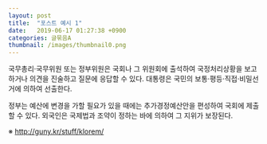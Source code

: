 ```yaml
---
layout: post
title:  "포스트 예시 1"
date:   2019-06-17 01:27:38 +0900
categories: 글묶음A
thumbnail: /images/thumbnail0.png
---
```

국무총리·국무위원 또는 정부위원은 국회나 그 위원회에 출석하여 국정처리상황을 보고하거나 의견을 진술하고 질문에 응답할 수 있다. 대통령은 국민의 보통·평등·직접·비밀선거에 의하여 선출한다.

정부는 예산에 변경을 가할 필요가 있을 때에는 추가경정예산안을 편성하여 국회에 제출할 수 있다. 외국인은 국제법과 조약이 정하는 바에 의하여 그 지위가 보장된다.

※ http://guny.kr/stuff/klorem/